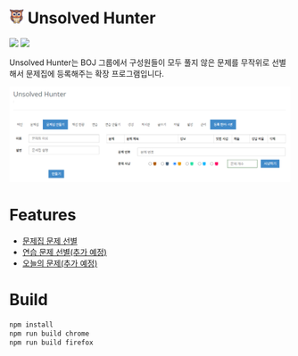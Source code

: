 # <img src="./app/icons/256.png" width="26" height="26"> Unsolved Hunter 
[![](https://img.shields.io/badge/Firefox-0.1.0-orange?style=for-the-badge&logo=firefox)](#) [![](https://img.shields.io/badge/Chrome-0.1.0-blue?style=for-the-badge&logo=google-chrome)](#)

Unsolved Hunter는 BOJ 그룹에서 구성원들이 모두 풀지 않은 문제를 무작위로 선별해서 문제집에 등록해주는 확장 프로그램입니다.

![workbook](./docs/images/workbook.png)

# Features
- [문제집 문제 선별](./docs/instructions/workbook.md)
- [연습 문제 선별(추가 예정)](#)
- [오늘의 문제(추가 예정)](#)

# Build
```
npm install
npm run build chrome
npm run build firefox
```


